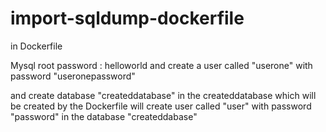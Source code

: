 # import-sqldump-dockerfile

in Dockerfile

Mysql root password : helloworld
and create a user called "userone" with password "useronepassword"

and create database "createddatabase"
in the createddatabase which will be created by the Dockerfile
will create user called "user" with password "password" in the database "createddabase"
